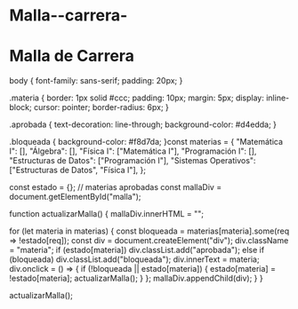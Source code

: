 # Malla--carrera-<!DOCTYPE html>
<html lang="es">
<head>
  <meta charset="UTF-8">
  <title>Malla Interactiva</title>
  <link rel="stylesheet" href="style.css">
</head>
<body>
  <h1>Malla de Carrera</h1>
  <div id="malla"></div>

  <script src="script.js"></script>
</body>
</html>
body {
  font-family: sans-serif;
  padding: 20px;
}

.materia {
  border: 1px solid #ccc;
  padding: 10px;
  margin: 5px;
  display: inline-block;
  cursor: pointer;
  border-radius: 6px;
}

.aprobada {
  text-decoration: line-through;
  background-color: #d4edda;
}

.bloqueada {
  background-color: #f8d7da;
}const materias = {
  "Matemática I": [],
  "Álgebra": [],
  "Física I": ["Matemática I"],
  "Programación I": [],
  "Estructuras de Datos": ["Programación I"],
  "Sistemas Operativos": ["Estructuras de Datos", "Física I"],
};

const estado = {}; // materias aprobadas
const mallaDiv = document.getElementById("malla");

function actualizarMalla() {
  mallaDiv.innerHTML = "";

  for (let materia in materias) {
    const bloqueada = materias[materia].some(req => !estado[req]);
    const div = document.createElement("div");
    div.className = "materia";
    if (estado[materia]) div.classList.add("aprobada");
    else if (bloqueada) div.classList.add("bloqueada");
    div.innerText = materia;
    div.onclick = () => {
      if (!bloqueada || estado[materia]) {
        estado[materia] = !estado[materia];
        actualizarMalla();
      }
    };
    mallaDiv.appendChild(div);
  }
}

actualizarMalla();

